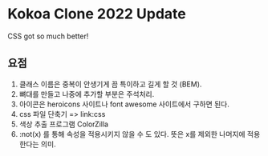 # Kokoa Clone 2022 Update

CSS got so much better!

## 요점

1. 클래스 이름은 중복이 안생기게 끔 특이하고 길게 할 것 (BEM).
2. 뼈대를 만들고 나중에 추가할 부분은 주석처리.
3. 아이콘은 heroicons 사이트나 font awesome 사이트에서 구하면 된다.
4. css 파일 단축기 => link:css
5. 색상 추출 프로그램 ColorZilla
6. :not(x) 를 통해 속성을 적용시키지 않을 수 도 있다. 뜻은 x를 제외한 나머지에 적용한다는 의미.
